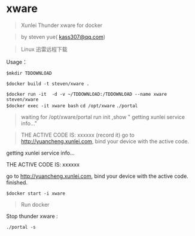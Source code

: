 # xware
>Xunlei Thunder xware for docker

>by steven yue( kass307@qq.com)

>Linux 迅雷远程下载

Usage：

`$mkdir TDDOWNLOAD` 

`$docker build -t steven/xware .` 

`$docker run -it  -d -v ~/TDDOWNLOAD:/TDDOWNLOAD --name xware steven/xware`  
`$docker exec -it xware bash`
`cd /opt/xware` 
`./portal` 

>waiting for /opt/xware/portal run init ,show " getting xunlei service info..." 

>THE ACTIVE CODE IS: xxxxxx (record it)
>go to http://yuancheng.xunlei.com, bind your device with the active code.





getting xunlei service info...

THE ACTIVE CODE IS: xxxxxx

go to http://yuancheng.xunlei.com, bind your device with the active code.
finished.

`$docker start -i xware`
>Run docker 

Stop thunder xware :

`./portal -s`


